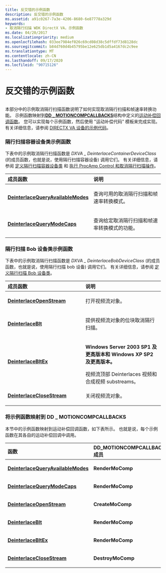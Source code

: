 ```yaml
---
title: 反交错的示例函数
description: 反交错的示例函数
ms.assetid: a91c0267-7a3e-4206-8680-6e87778a329d
keywords:
- 取消隔行扫描 WDK DirectX VA，示例函数
ms.date: 04/20/2017
ms.localizationpriority: medium
ms.openlocfilehash: 033ee7984ef026c69cd08d38c5dffdf73d8128dc
ms.sourcegitcommit: b84d760d4b45795be12e625db1d5a4167dc2c9ee
ms.translationtype: MT
ms.contentlocale: zh-CN
ms.lasthandoff: 09/17/2020
ms.locfileid: "90715126"
---
```

# <a name="sample-functions-for-deinterlacing"></a>反交错的示例函数


## <span id="ddk_sample_functions_for_deinterlacing_gg"></span><span id="DDK_SAMPLE_FUNCTIONS_FOR_DEINTERLACING_GG"></span>


本部分中的示例取消隔行扫描函数说明了如何实现取消隔行扫描和帧速率转换功能。 示例函数映射到[**DD \_ MOTIONCOMPCALLBACKS**](/windows/win32/api/ddrawint/ns-ddrawint-dd_motioncompcallbacks)结构中定义的[运动补偿回调函数](motion-compensation-callbacks.md)。 您可以实现每个示例函数，然后使用 "运动补偿代码" 模板来完成实现。 有关详细信息，请参阅 [DIRECTX VA 设备的示例代码](example-code-for-directx-va-devices.md)。

### <a name="span-iddeinterlace_container_device_class_sample_functionsspanspan-iddeinterlace_container_device_class_sample_functionsspanspan-iddeinterlace_container_device_class_sample_functionsspandeinterlace-container-device-class-sample-functions"></a><span id="Deinterlace_Container_Device_Class_Sample_Functions"></span><span id="deinterlace_container_device_class_sample_functions"></span><span id="DEINTERLACE_CONTAINER_DEVICE_CLASS_SAMPLE_FUNCTIONS"></span>隔行扫描容器设备类示例函数

下表中的示例取消隔行扫描函数是 *DXVA \_ DeinterlaceContainerDeviceClass* (的成员函数，也就是说，使用隔行扫描容器设备) 调用它们。 有关详细信息，请参阅 [定义隔行扫描容器设备类](defining-the-deinterlace-container-device-class.md) 和 [执行 ProcAmp Control 和取消隔行扫描操作](performing-procamp-control-and-deinterlacing-operations.md)。

<table>
<colgroup>
<col width="50%" />
<col width="50%" />
</colgroup>
<thead>
<tr class="header">
<th align="left">成员函数</th>
<th align="left">说明</th>
</tr>
</thead>
<tbody>
<tr class="odd">
<td align="left"><p><a href="/windows-hardware/drivers/display/dxva-deinterlacecontainerdeviceclass-deinterlacequeryavailablemodes" data-raw-source="[&lt;strong&gt;DeinterlaceQueryAvailableModes&lt;/strong&gt;](./dxva-deinterlacecontainerdeviceclass-deinterlacequeryavailablemodes.md)"><strong>DeinterlaceQueryAvailableModes</strong></a></p></td>
<td align="left"><p>查询可用的取消隔行扫描和帧速率转换模式。</p></td>
</tr>
<tr class="even">
<td align="left"><p><a href="/windows-hardware/drivers/display/dxva-deinterlacecontainerdeviceclass-deinterlacequerymodecaps" data-raw-source="[&lt;strong&gt;DeinterlaceQueryModeCaps&lt;/strong&gt;](./dxva-deinterlacecontainerdeviceclass-deinterlacequerymodecaps.md)"><strong>DeinterlaceQueryModeCaps</strong></a></p></td>
<td align="left"><p>查询给定取消隔行扫描和帧速率转换模式的功能。</p></td>
</tr>
</tbody>
</table>

 

### <a name="span-iddeinterlace_bob_device_class_sample_functionsspanspan-iddeinterlace_bob_device_class_sample_functionsspanspan-iddeinterlace_bob_device_class_sample_functionsspandeinterlace-bob-device-class-sample-functions"></a><span id="Deinterlace_Bob_Device_Class_Sample_Functions"></span><span id="deinterlace_bob_device_class_sample_functions"></span><span id="DEINTERLACE_BOB_DEVICE_CLASS_SAMPLE_FUNCTIONS"></span>隔行扫描 Bob 设备类示例函数

下表中的示例取消隔行扫描函数是 *DXVA \_ DeinterlaceBobDeviceClass* (的成员函数，也就是说，使用隔行扫描 bob 设备) 调用它们。 有关详细信息，请参阅 [定义隔行扫描 Bob 设备类](defining-the-deinterlace-bob-device-class.md)。

<table>
<colgroup>
<col width="50%" />
<col width="50%" />
</colgroup>
<thead>
<tr class="header">
<th align="left">成员函数</th>
<th align="left">说明</th>
</tr>
</thead>
<tbody>
<tr class="odd">
<td align="left"><p><a href="/windows-hardware/drivers/display/dxva-deinterlacebobdeviceclass-deinterlaceopenstream" data-raw-source="[&lt;strong&gt;DeinterlaceOpenStream&lt;/strong&gt;](./dxva-deinterlacebobdeviceclass-deinterlaceopenstream.md)"><strong>DeinterlaceOpenStream</strong></a></p></td>
<td align="left"><p>打开视频流对象。</p></td>
</tr>
<tr class="even">
<td align="left"><p><a href="/windows-hardware/drivers/display/dxva-deinterlacebobdeviceclass-deinterlaceblt" data-raw-source="[&lt;strong&gt;DeinterlaceBlt&lt;/strong&gt;](./dxva-deinterlacebobdeviceclass-deinterlaceblt.md)"><strong>DeinterlaceBlt</strong></a></p></td>
<td align="left"><p>提供视频流对象的位块取消隔行扫描。</p></td>
</tr>
<tr class="odd">
<td align="left"><p><a href="/windows-hardware/drivers/display/dxva-deinterlacebobdeviceclass-deinterlacebltex" data-raw-source="[&lt;strong&gt;DeinterlaceBltEx&lt;/strong&gt;](./dxva-deinterlacebobdeviceclass-deinterlacebltex.md)"><strong>DeinterlaceBltEx</strong></a></p></td>
<td align="left"><p><strong>Windows Server 2003 SP1 及更高版本和 Windows XP SP2 及更高版本。</strong></p>
<div>
 
</div>
视频流顶部 Deinterlaces 视频和合成视频 substreams。</td>
</tr>
<tr class="even">
<td align="left"><p><a href="/windows-hardware/drivers/display/dxva-deinterlacebobdeviceclass-deinterlaceclosestream" data-raw-source="[&lt;strong&gt;DeinterlaceCloseStream&lt;/strong&gt;](./dxva-deinterlacebobdeviceclass-deinterlaceclosestream.md)"><strong>DeinterlaceCloseStream</strong></a></p></td>
<td align="left"><p>关闭视频流对象。</p></td>
</tr>
</tbody>
</table>

 

### <a name="span-idmapping_sample_functions_to_dd_motioncompcallbacksspanspan-idmapping_sample_functions_to_dd_motioncompcallbacksspanspan-idmapping_sample_functions_to_dd_motioncompcallbacksspanmapping-sample-functions-to-dd_motioncompcallbacks"></a><span id="Mapping_Sample_Functions_to_DD_MOTIONCOMPCALLBACKS"></span><span id="mapping_sample_functions_to_dd_motioncompcallbacks"></span><span id="MAPPING_SAMPLE_FUNCTIONS_TO_DD_MOTIONCOMPCALLBACKS"></span>将示例函数映射到 DD \_ MOTIONCOMPCALLBACKS

本节中的示例函数映射到运动补偿回调函数，如下表所示。 也就是说，每个示例函数在其各自的运动补偿回调中调用。

<table>
<colgroup>
<col width="50%" />
<col width="50%" />
</colgroup>
<thead>
<tr class="header">
<th align="left">函数</th>
<th align="left">DD_MOTIONCOMPCALLBACKS 成员</th>
</tr>
</thead>
<tbody>
<tr class="odd">
<td align="left"><p><a href="/windows-hardware/drivers/display/dxva-deinterlacecontainerdeviceclass-deinterlacequeryavailablemodes" data-raw-source="[&lt;strong&gt;DeinterlaceQueryAvailableModes&lt;/strong&gt;](./dxva-deinterlacecontainerdeviceclass-deinterlacequeryavailablemodes.md)"><strong>DeinterlaceQueryAvailableModes</strong></a></p></td>
<td align="left"><p><strong>RenderMoComp</strong></p></td>
</tr>
<tr class="even">
<td align="left"><p><a href="/windows-hardware/drivers/display/dxva-deinterlacecontainerdeviceclass-deinterlacequerymodecaps" data-raw-source="[&lt;strong&gt;DeinterlaceQueryModeCaps&lt;/strong&gt;](./dxva-deinterlacecontainerdeviceclass-deinterlacequerymodecaps.md)"><strong>DeinterlaceQueryModeCaps</strong></a></p></td>
<td align="left"><p><strong>RenderMoComp</strong></p></td>
</tr>
<tr class="odd">
<td align="left"><p><a href="/windows-hardware/drivers/display/dxva-deinterlacebobdeviceclass-deinterlaceopenstream" data-raw-source="[&lt;strong&gt;DeinterlaceOpenStream&lt;/strong&gt;](./dxva-deinterlacebobdeviceclass-deinterlaceopenstream.md)"><strong>DeinterlaceOpenStream</strong></a></p></td>
<td align="left"><p><strong>CreateMoComp</strong></p></td>
</tr>
<tr class="even">
<td align="left"><p><a href="/windows-hardware/drivers/display/dxva-deinterlacebobdeviceclass-deinterlaceblt" data-raw-source="[&lt;strong&gt;DeinterlaceBlt&lt;/strong&gt;](./dxva-deinterlacebobdeviceclass-deinterlaceblt.md)"><strong>DeinterlaceBlt</strong></a></p></td>
<td align="left"><p><strong>RenderMoComp</strong></p></td>
</tr>
<tr class="odd">
<td align="left"><p><a href="/windows-hardware/drivers/display/dxva-deinterlacebobdeviceclass-deinterlacebltex" data-raw-source="[&lt;strong&gt;DeinterlaceBltEx&lt;/strong&gt;](./dxva-deinterlacebobdeviceclass-deinterlacebltex.md)"><strong>DeinterlaceBltEx</strong></a></p></td>
<td align="left"><p><strong>RenderMoComp</strong></p></td>
</tr>
<tr class="even">
<td align="left"><p><a href="/windows-hardware/drivers/display/dxva-deinterlacebobdeviceclass-deinterlaceclosestream" data-raw-source="[&lt;strong&gt;DeinterlaceCloseStream&lt;/strong&gt;](./dxva-deinterlacebobdeviceclass-deinterlaceclosestream.md)"><strong>DeinterlaceCloseStream</strong></a></p></td>
<td align="left"><p><strong>DestroyMoComp</strong></p></td>
</tr>
</tbody>
</table>

 

